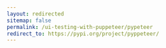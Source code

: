 ```yaml
---
layout: redirected
sitemap: false
permalink: /ui-testing-with-puppeteer/pypeteer
redirect_to: https://pypi.org/project/pyppeteer/
---
```


